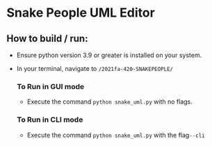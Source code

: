 # Snake People UML Editor

## How to build / run:
- Ensure python version 3.9 or greater is installed on your system.
- In your terminal, navigate to `/2021fa-420-SNAKEPEOPLE/`

    
    ### To Run in GUI mode
    - Execute the command `python snake_uml.py` with no flags.

    ### To Run in CLI mode
    - Execute the command `python snake_uml.py` with the flag`--cli`

